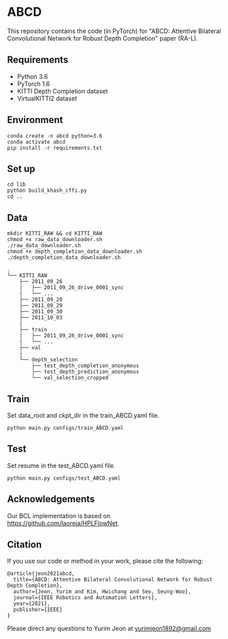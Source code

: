 # ABCD

This repository contains the code (in PyTorch) for "ABCD: Attentive Bilateral Convolutional Network for Robust Depth Completion" paper (RA-L).

## Requirements

* Python 3.6
* PyTorch 1.6
* KITTI Depth Completion dataset
* VirtualKITTI2 dataset

## Environment

```
conda create -n abcd python=3.6
conda activate abcd
pip install -r requirements.txt
```

## Set up
```
cd lib 
python build_khash_cffi.py 
cd ..
```

## Data
```
mkdir KITTI_RAW && cd KITTI_RAW
chmod +x raw_data_downloader.sh
./raw_data_downloader.sh
chmod +x depth_completion_data_downloader.sh
./depth_completion_data_downloader.sh
```
```
.
└── KITTI_RAW
    ├── 2011_09_26
    |   ├── 2011_09_26_drive_0001_sync
    |   └── ...
    ├── 2011_09_28
    ├── 2011_09_29
    ├── 2011_09_30
    ├── 2011_10_03
    |
    ├── train
    |   ├── 2011_09_26_drive_0001_sync
    |   └── ...
    ├── val
    |
    └── depth_selection
        ├── test_depth_completion_anonymous
        ├── test_depth_prediction_anonymous
        └── val_selection_cropped
```

## Train
Set data_root and ckpt_dir in the train_ABCD.yaml file.
```
python main.py configs/train_ABCD.yaml
```

## Test
Set resume in the test_ABCD.yaml file.
```
python main.py configs/test_ABCD.yaml
```

## Acknowledgements
Our BCL implementation is based on https://github.com/laoreja/HPLFlowNet. 

## Citation
If you use our code or method in your work, please cite the following:
```
@article{jeon2021abcd,
  title={ABCD: Attentive Bilateral Convolutional Network for Robust Depth Completion},
  author={Jeon, Yurim and Kim, Hwichang and Seo, Seung-Woo},
  journal={IEEE Robotics and Automation Letters},
  year={2021},
  publisher={IEEE}
}
```
Please direct any questions to Yurim Jeon at yurimjeon1892@gmail.com
